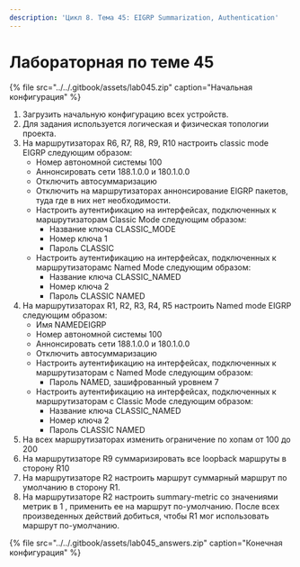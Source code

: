 ```yaml
---
description: 'Цикл 8. Тема 45: EIGRP Summarization, Authentication'
---
```


# Лабораторная по теме 45

{% file src="../../.gitbook/assets/lab045.zip" caption="Начальная конфигурация" %}

1. Загрузить начальную конфигурацию всех устройств.
2. Для задания используется логическая и физическая топологии проекта.
3. На маршрутизаторах R6, R7, R8, R9, R10 настроить classic mode EIGRP следующим образом:
   * Номер автономной системы 100
   * Аннонсировать сети 188.1.0.0 и 180.1.0.0
   * Отключить автосуммаризацию
   * Отключить на маршрутизаторах аннонсирование EIGRP пакетов, туда где в них нет необходимости.
   * Настроить аутентификацию на интерфейсах, подключенных к маршрутизаторам Classic Mode следующим образом:
     * Название ключа CLASSIC\_MODE
     * Номер ключа 1
     * Пароль CLASSIC
   * Настроить аутентификацию на интерфейсах, подключенных к маршрутизаторамс Named Mode следующим образом:
     * Название ключа CLASSIC\_NAMED
     * Номер ключа 2
     * Пароль CLASSIC NAMED
4. На маршрутизаторах R1, R2, R3, R4, R5 настроить Named mode EIGRP следующим образом:
   * Имя NAMEDEIGRP
   * Номер автономной системы 100
   * Аннонсировать сети 188.1.0.0 и 180.1.0.0
   * Отключить автосуммаризацию
   * Настроить аутентификацию на интерфейсах, подключенных к маршрутизаторам с Named Mode следующим образом:
     * Пароль NAMED, зашифрованный уровнем 7
   * Настроить аутентификацию на интерфейсах, подключенных к маршрутизаторам с Classic Mode следующим образом:
     * Название ключа CLASSIC\_NAMED
     * Номер ключа 2
     * Пароль CLASSIC NAMED
5. На всех маршрутизаторах изменить ограничение по хопам от 100 до 200
6. На маршрутизаторе R9 суммаризировать все loopback маршруты в сторону R10
7. На маршрутизаторе R2 настроить маршрут суммарный маршрут по умолчанию в сторону R1.
8. На маршрутизаторе R2 настроить summary-metric со значениями метрик в 1 , применить ее на маршрут по-умолчанию. После всех произведенных действий добиться, чтобы R1 мог использовать маршрут по-умолчанию.

{% file src="../../.gitbook/assets/lab045\_answers.zip" caption="Конечная конфигурация" %}

